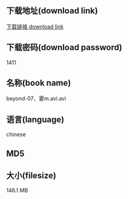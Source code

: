 ## 下载地址(download link)
[下载链接 download link](https://tutu365.netlify.app/?s=beyond-07%E3%80%81%E9%9B%BEm.avi)

## 下载密码(download password)
1411

## 名称(book name)
beyond-07、雾m.avi.avi

## 语言(language)
chinese

## MD5


## 大小(filesize)
146.1 MB
